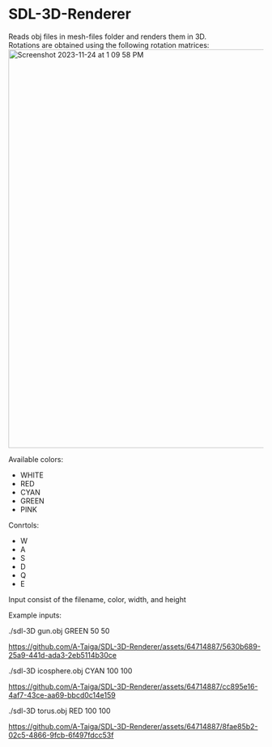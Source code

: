 

# SDL-3D-Renderer
Reads obj files in mesh-files folder and renders them in 3D.\
Rotations are obtained using the following rotation matrices:\
<img width="788" alt="Screenshot 2023-11-24 at 1 09 58 PM" src="https://github.com/A-Taiga/SDL-3D-Renderer/assets/64714887/b69b20f7-a51f-4049-a45f-500e02c023a9">

Available colors:
- WHITE
- RED
- CYAN
- GREEN
- PINK

Conrtols:
- W
- A
- S
- D
- Q
- E

Input consist of the filename, color, width, and height

Example inputs:

./sdl-3D gun.obj GREEN 50 50

https://github.com/A-Taiga/SDL-3D-Renderer/assets/64714887/5630b689-25a9-441d-ada3-2eb5114b30ce


./sdl-3D icosphere.obj CYAN 100 100

https://github.com/A-Taiga/SDL-3D-Renderer/assets/64714887/cc895e16-4af7-43ce-aa69-bbcd0c14e159


./sdl-3D torus.obj RED 100 100

https://github.com/A-Taiga/SDL-3D-Renderer/assets/64714887/8fae85b2-02c5-4866-9fcb-6f497fdcc53f


